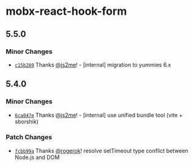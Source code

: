 # mobx-react-hook-form

## 5.5.0

### Minor Changes

- [`c15b289`](https://github.com/js2me/mobx-react-hook-form/commit/c15b28954387de710cf3ef50a87e8d293ea3b3a1) Thanks [@js2me](https://github.com/js2me)! - [internal] migration to yummies 6.x

## 5.4.0

### Minor Changes

- [`6ca047e`](https://github.com/js2me/mobx-react-hook-form/commit/6ca047ec05553d0dccd481ac4c0cf6037746b012) Thanks [@js2me](https://github.com/js2me)! - [internal] use unified bundle tool (vite + sborshik)

### Patch Changes

- [`fcbb99a`](https://github.com/js2me/mobx-react-hook-form/commit/a9690914818deef0560137de00d63d112fcbb99a) Thanks [@rogerok](https://github.com/rogerok)! resolve setTimeout type conflict between Node.js and DOM
